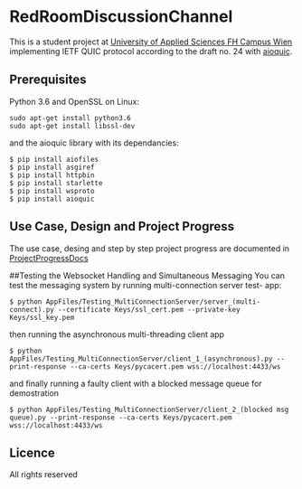 # RedRoomDiscussionChannel

This is a student project at [University of Applied Sciences FH Campus Wien](https://www.fh-campuswien.ac.at/en/study-courses/technik-master/software-design-and-engineering.html) implementing IETF QUIC protocol according to the draft no. 24 with [aioquic](https://github.com/aiortc/aioquic).

## Prerequisites

Python 3.6 and OpenSSL on Linux: 
```
sudo apt-get install python3.6
sudo apt-get install libssl-dev
```
and the aioquic library with its dependancies:
```
$ pip install aiofiles 
$ pip install asgiref 
$ pip install httpbin 
$ pip install starlette 
$ pip install wsproto
$ pip install aioquic
```
## Use Case, Design and Project Progress
The use case, desing and step by step project progress are documented in [ProjectProgressDocs](https://github.com/palomalo/RedRoomDiscussion/tree/dev/ProjectProgressDocs)

##Testing the Websocket Handling and Simultaneous Messaging 
You can test the messaging system by running multi-connection server test- app:
```
$ python AppFiles/Testing_MultiConnectionServer/server_(multi-connect).py --certificate Keys/ssl_cert.pem --private-key Keys/ssl_key.pem
``` 
then running the asynchronous multi-threading client app 
```
$ python AppFiles/Testing_MultiConnectionServer/client_1_(asynchronous).py --print-response --ca-certs Keys/pycacert.pem wss://localhost:4433/ws
```
and finally running a faulty client with a blocked message queue for demostration
```
$ python AppFiles/Testing_MultiConnectionServer/client_2_(blocked msg queue).py --print-response --ca-certs Keys/pycacert.pem wss://localhost:4433/ws
``` 


## Licence
All rights reserved